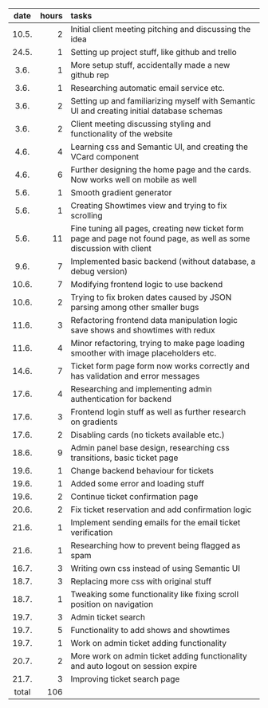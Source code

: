 | date | hours | tasks |
|:----:|----:|:----|
| 10.5. |  2 | Initial client meeting pitching and discussing the idea |
| 24.5. |  1 | Setting up project stuff, like github and trello |
| 3.6.  |  1 | More setup stuff, accidentally made a new github rep |
| 3.6.  |  1 | Researching automatic email service etc. |
| 3.6.  |  2 | Setting up and familiarizing myself with Semantic UI and creating initial database schemas |
| 3.6.  |  2 | Client meeting discussing styling and functionality of the website |
| 4.6.  |  4 | Learning css and Semantic UI, and creating the VCard component |
| 4.6.  |  6 | Further designing the home page and the cards. Now works well on mobile as well |
| 5.6.  |  1 | Smooth gradient generator |
| 5.6.  |  1 | Creating Showtimes view and trying to fix scrolling |
| 5.6.  | 11 | Fine tuning all pages, creating new ticket form page and page not found page, as well as some discussion with client |
| 9.6.  |  7 | Implemented basic backend (without database, a debug version) |
| 10.6. |  7 | Modifying frontend logic to use backend |
| 10.6. |  2 | Trying to fix broken dates caused by JSON parsing among other smaller bugs |
| 11.6. |  3 | Refactoring frontend data manipulation logic save shows and showtimes with redux |
| 11.6. |  4 | Minor refactoring, trying to make page loading smoother with image placeholders etc. |
| 14.6. |  7 | Ticket form page form now works correctly and has validation and error messages |
| 17.6. |  4 | Researching and implementing admin authentication for backend |
| 17.6. |  3 | Frontend login stuff as well as further research on gradients |
| 17.6. |  2 | Disabling cards (no tickets available etc.) |
| 18.6. |  9 | Admin panel base design, researching css transitions, basic ticket page |
| 19.6. |  1 | Change backend behaviour for tickets |
| 19.6. |  1 | Added some error and loading stuff |
| 19.6. |  2 | Continue ticket confirmation page |
| 20.6. |  2 | Fix ticket reservation and add confirmation logic |
| 21.6. |  1 | Implement sending emails for the email ticket verification |
| 21.6. |  1 | Researching how to prevent being flagged as spam |
| 16.7. |  3 | Writing own css instead of using Semantic UI |
| 18.7. |  3 | Replacing more css with original stuff |
| 18.7. |  1 | Tweaking some functionality like fixing scroll position on navigation |
| 19.7. |  3 | Admin ticket search |
| 19.7. |  5 | Functionality to add shows and showtimes |
| 19.7. |  1 | Work on admin ticket adding functionality |
| 20.7. |  2 | More work on admin ticket adding functionality and auto logout on session expire |
| 21.7. |  3 | Improving ticket search page |
| total | 106 |
